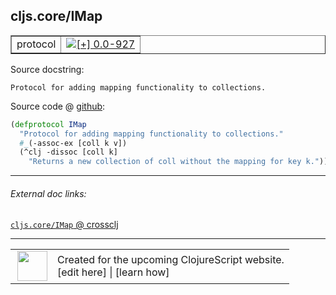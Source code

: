 ## cljs.core/IMap



 <table border="1">
<tr>
<td>protocol</td>
<td><a href="https://github.com/cljsinfo/cljs-api-docs/tree/0.0-927"><img valign="middle" alt="[+] 0.0-927" title="Added in 0.0-927" src="https://img.shields.io/badge/+-0.0--927-lightgrey.svg"></a> </td>
</tr>
</table>







Source docstring:

```
Protocol for adding mapping functionality to collections.
```


Source code @ [github](https://github.com/clojure/clojurescript/blob/r1.7.145/src/main/cljs/cljs/core.cljs#L515-L519):

```clj
(defprotocol IMap
  "Protocol for adding mapping functionality to collections."
  #_(-assoc-ex [coll k v])
  (^clj -dissoc [coll k]
    "Returns a new collection of coll without the mapping for key k."))
```

<!--
Repo - tag - source tree - lines:

 <pre>
clojurescript @ r1.7.145
└── src
    └── main
        └── cljs
            └── cljs
                └── <ins>[core.cljs:515-519](https://github.com/clojure/clojurescript/blob/r1.7.145/src/main/cljs/cljs/core.cljs#L515-L519)</ins>
</pre>

-->

---



###### External doc links:

[`cljs.core/IMap` @ crossclj](http://crossclj.info/fun/cljs.core.cljs/IMap.html)<br>

---

 <table>
<tr><td>
<img valign="middle" align="right" width="48px" src="http://i.imgur.com/Hi20huC.png">
</td><td>
Created for the upcoming ClojureScript website.<br>
[edit here] | [learn how]
</td></tr></table>

[edit here]:https://github.com/cljsinfo/cljs-api-docs/blob/master/cljsdoc/cljs.core/IMap.cljsdoc
[learn how]:https://github.com/cljsinfo/cljs-api-docs/wiki/cljsdoc-files

<!--

This information was too distracting to show to readers, but I'll leave it
commented here since it is helpful to:

- pretty-print the data used to generate this document
- and show how to retrieve that data



The API data for this symbol:

```clj
{:ns "cljs.core",
 :name "IMap",
 :history [["+" "0.0-927"]],
 :type "protocol",
 :full-name-encode "cljs.core/IMap",
 :source {:code "(defprotocol IMap\n  \"Protocol for adding mapping functionality to collections.\"\n  #_(-assoc-ex [coll k v])\n  (^clj -dissoc [coll k]\n    \"Returns a new collection of coll without the mapping for key k.\"))",
          :title "Source code",
          :repo "clojurescript",
          :tag "r1.7.145",
          :filename "src/main/cljs/cljs/core.cljs",
          :lines [515 519]},
 :methods [{:name "-dissoc",
            :signature ["[coll k]"],
            :docstring "Returns a new collection of coll without the mapping for key k."}],
 :full-name "cljs.core/IMap",
 :docstring "Protocol for adding mapping functionality to collections."}

```

Retrieve the API data for this symbol:

```clj
;; from Clojure REPL
(require '[clojure.edn :as edn])
(-> (slurp "https://raw.githubusercontent.com/cljsinfo/cljs-api-docs/catalog/cljs-api.edn")
    (edn/read-string)
    (get-in [:symbols "cljs.core/IMap"]))
```

-->
